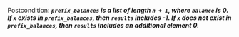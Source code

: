 Postcondition: ***`prefix_balances` is a list of length `n + 1`, where `balance` is 0. If `x` exists in `prefix_balances`, then `results` includes -1. If `x` does not exist in `prefix_balances`, then `results` includes an additional element 0.***